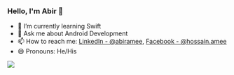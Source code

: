 ### Hello, I'm Abir 👋


- 🌱 I’m currently learning Swift
- 💬 Ask me about Android Development
- 📫 How to reach me: [LinkedIn - @abiramee](https://www.linkedin.com/in/abiramee/), [Facebook - @hossain.amee](https://www.facebook.com/hossain.amee/)
- 😄 Pronouns: He/His

<img src="https://github-readme-stats.vercel.app/api?username=abiramee&bg_color=0055FF&text_color=ffffff&title_color=ffffff">
